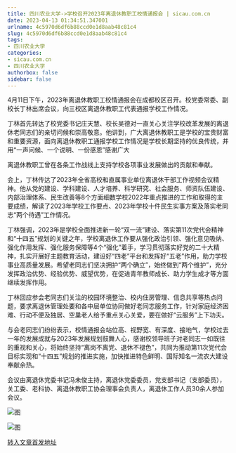 ```yaml
---
title: 四川农业大学->学校召开2023年离退休教职工校情通报会 | sicau.com.cn
date: 2023-04-13 01:34:51.347001
urlname: 4c5970d6df6b88ccd0e1d8aab48c81c4
slug: 4c5970d6df6b88ccd0e1d8aab48c81c4
tags: 
- 四川农业大学
categories:
- sicau.com.cn
- 四川农业大学
authorbox: false
sidebar: false
---
```

4月11日下午，2023年离退休教职工校情通报会在成都校区召开。校党委常委、副校长丁林出席会议，向三校区离退休教职工代表通报学校工作情况。

丁林首先转达了校党委书记庄天慧、校长吴德对一直关心关注学校改革发展的离退休老同志们的亲切问候和崇高敬意。他讲到，广大离退休教职工是学校的宝贵财富和重要资源，面向离退休教职工通报学校工作情况是学校长期坚持的优良传统，并用“一声问候、一个说明、一份感恩”感谢广大
<!--more-->
离退休教职工曾在各条工作战线上支持学校各项事业发展做出的贡献和奉献。

会上，丁林传达了2023年全省高校和直属事业单位离退休干部工作视频会议精神。他从党的建设、学科建设、人才培养、科学研究、社会服务、师资队伍建设、内部治理体系、民生改善等8个方面细数学校2022年重点推进的工作和取得的主要成绩，解读了2023年学校工作要点、2023年学校十件民生实事方案及落实老同志“两个待遇”工作情况。

丁林强调，2023年是学校全面推进新一轮“双一流”建设、落实第11次党代会精神和“十四五”规划的关键之年，学校离退休工作要从强化政治引领、强化意见吸纳、强化作用发挥、强化服务保障等4个“强化”着手，学习贯彻落实好党的二十大精神，扎实开展好主题教育活动，建设好“四老”平台和发挥好“五老”作用，助力学校事业高质量发展。希望老同志们坚决拥护“两个确立”，始终做到“两个维护”，充分发挥政治优势、经验优势、威望优势，在促进青年教师成长、助力学生成才等方面继续发挥作用。

丁林回应参会老同志们关注的校园环境整治、校内住房管理、信息共享等热点问题，要求离退休管理处要和各中层单位协同做好老同志服务工作，针对家庭经济困难、行动不便及独居、空巢老人给予重点关心关爱，要在做好“云服务”上下功夫。

与会老同志们纷纷表示，校情通报会站位高、视野宽、有深度、接地气，学校过去一年的发展成就与2023年发展规划鼓舞人心，感谢校领导班子对老同志一如既往的重视和关心，将始终坚持“离岗不离党、退休不褪色”，共同为推动第11次党代会目标实现和“十四五”规划的推进实施，加快推进特色鲜明、国际知名一流农大建设奉献余热。

会议由离退休党委书记冯未俊主持，离退休党委委员，党支部书记（支部委员），关工委、老科协、离退休教职工协会理事会负责人，离退休工作人员30余人参加会议。

![图](https://news.sicau.edu.cn/__local/8/0E/54/1E0F2175F6B800B207A4D99FE91_4EE1AF4F_3B451.jpg)

![图](https://news.sicau.edu.cn/__local/9/F8/57/3D99978F9479E1E976BB3B41F69_308F7559_41642.jpg)

[转入文章首发地址](https://news.sicau.edu.cn/info/1078/71761.htm)